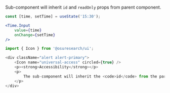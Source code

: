 
Sub-component will inherit `id` and `readOnly` props from parent component.

```jsx static
const [time, setTime] = useState('15:30');

<Time.Input
    value={time}
    onChange={setTime}
/>
```

```js noeditor
import { Icon } from '@osuresearch/ui';

<div className="alert alert-primary">
    <Icon name="universal-access" circled={true} />
    <p><strong>Accessibility</strong></p>
    <p>
        The sub-component will inherit the <code>id</code> from the parent component and will be automatically associated with the <code>Text.Label</code>.
    </p>
</div>
```